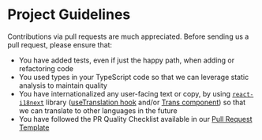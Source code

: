 # Project Guidelines

Contributions via pull requests are much appreciated. Before sending us a pull request, please ensure that:

- You have added tests, even if just the happy path, when adding or refactoring code
- You used types in your TypeScript code so that we can leverage static analysis to maintain quality
- You have internationalized any user-facing text or copy, by using [`react-i18next`](https://react.i18next.com/) library ([useTranslation hook](https://react.i18next.com/latest/usetranslation-hook) and/or [Trans component](https://react.i18next.com/latest/trans-component)) so that we can translate to other languages in the future
- You have followed the PR Quality Checklist available in our [Pull Request Template](.github/pull_request_template.md)

